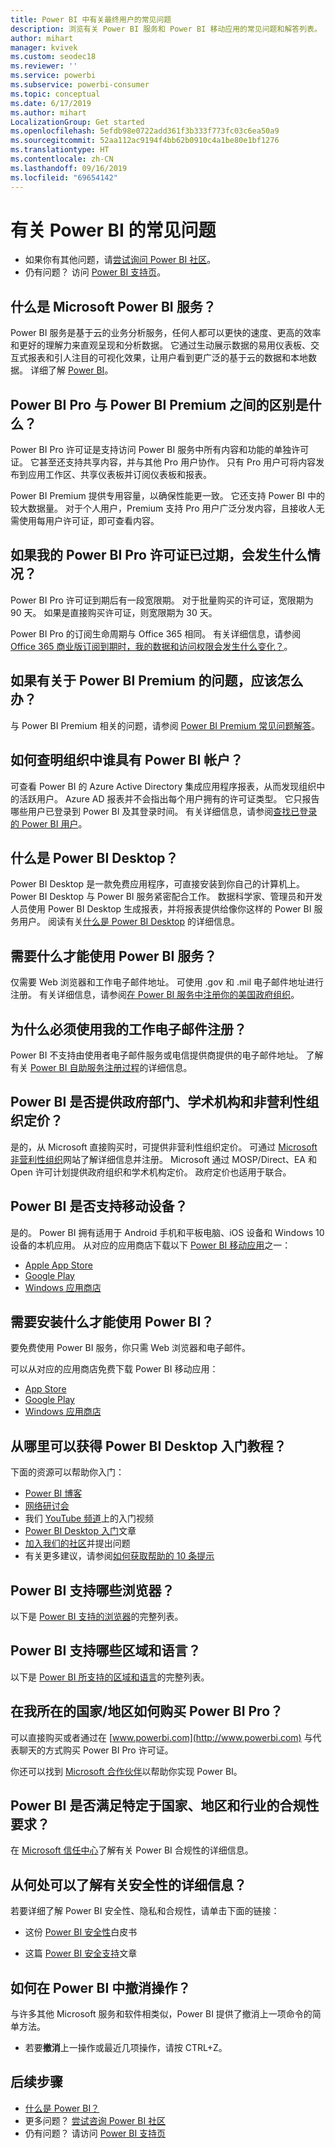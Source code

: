 ```yaml
---
title: Power BI 中有关最终用户的常见问题
description: 浏览有关 Power BI 服务和 Power BI 移动应用的常见问题和解答列表。
author: mihart
manager: kvivek
ms.custom: seodec18
ms.reviewer: ''
ms.service: powerbi
ms.subservice: powerbi-consumer
ms.topic: conceptual
ms.date: 6/17/2019
ms.author: mihart
LocalizationGroup: Get started
ms.openlocfilehash: 5efdb98e0722add361f3b333f773fc03c6ea50a9
ms.sourcegitcommit: 52aa112ac9194f4bb62b0910c4a1be80e1bf1276
ms.translationtype: HT
ms.contentlocale: zh-CN
ms.lasthandoff: 09/16/2019
ms.locfileid: "69654142"
---
```

# <a name="frequently-asked-questions-about-power-bi"></a>有关 Power BI 的常见问题

* 如果你有其他问题，请[尝试询问 Power BI 社区](http://community.powerbi.com/)。
* 仍有问题？ 访问 [Power BI 支持页](https://powerbi.microsoft.com/support/)。

## <a name="what-is-the-microsoft-power-bi-service"></a>什么是 Microsoft Power BI 服务？

Power BI 服务是基于云的业务分析服务，任何人都可以更快的速度、更高的效率和更好的理解力来直观呈现和分析数据。 它通过生动展示数据的易用仪表板、交互式报表和引人注目的可视化效果，让用户看到更广泛的基于云的数据和本地数据。 详细了解 [Power BI](../power-bi-overview.md)。

## <a name="whats-the-difference-between-power-bi-pro-and-power-bi-premium"></a>Power BI Pro 与 Power BI Premium 之间的区别是什么？

Power BI Pro 许可证是支持访问 Power BI 服务中所有内容和功能的单独许可证。 它甚至还支持共享内容，并与其他 Pro 用户协作。 只有 Pro 用户可将内容发布到应用工作区、共享仪表板并订阅仪表板和报表。

Power BI Premium 提供专用容量，以确保性能更一致。 它还支持 Power BI 中的较大数据量。 对于个人用户，Premium 支持 Pro 用户广泛分发内容，且接收人无需使用每用户许可证，即可查看内容。

## <a name="what-happens-if-my-power-bi-pro-license-expires"></a>如果我的 Power BI Pro 许可证已过期，会发生什么情况？

Power BI Pro 许可证到期后有一段宽限期。 对于批量购买的许可证，宽限期为 90 天。 如果是直接购买许可证，则宽限期为 30 天。

Power BI Pro 的订阅生命周期与 Office 365 相同。 有关详细信息，请参阅 [Office 365 商业版订阅到期时，我的数据和访问权限会发生什么变化？](https://support.office.com/article/What-happens-to-my-data-and-access-when-my-Office-365-for-business-subscription-ends-4436582f-211a-45ec-b72e-33647f97d8a3)。

## <a name="what-if-i-have-questions-about-power-bi-premium"></a>如果有关于 Power BI Premium 的问题，应该怎么办？

与 Power BI Premium 相关的问题，请参阅 [Power BI Premium 常见问题解答](../service-premium-faq.md)。

## <a name="how-do-i-find-out-who-in-my-organization-has-a-power-bi-account"></a>如何查明组织中谁具有 Power BI 帐户？

可查看 Power BI 的 Azure Active Directory 集成应用程序报表，从而发现组织中的活跃用户。 Azure AD 报表并不会指出每个用户拥有的许可证类型。 它只报告哪些用户已登录到 Power BI 及其登录时间。 有关详细信息，请参阅[查找已登录的 Power BI 用户](../service-admin-access-usage.md)。

## <a name="what-is-power-bi-desktop"></a>什么是 Power BI Desktop？

Power BI Desktop 是一款免费应用程序，可直接安装到你自己的计算机上。 Power BI Desktop 与 Power BI 服务紧密配合工作。  数据科学家、管理员和开发人员使用 Power BI Desktop 生成报表，并将报表提供给像你这样的 Power BI 服务用户。 阅读有关[什么是 Power BI Desktop](../desktop-what-is-desktop.md) 的详细信息。

## <a name="what-do-i-need-to-use-the-power-bi-service"></a>需要什么才能使用 Power BI 服务？

仅需要 Web 浏览器和工作电子邮件地址。 可使用 .gov  和 .mil  电子邮件地址进行注册。 有关详细信息，请参阅[在 Power BI 服务中注册你的美国政府组织](../service-govus-signup.md)。

## <a name="why-do-i-have-to-sign-up-with-my-work-email"></a>为什么必须使用我的工作电子邮件注册？

Power BI 不支持由使用者电子邮件服务或电信提供商提供的电子邮件地址。 了解有关 [Power BI 自助服务注册过程](../service-self-service-signup-for-power-bi.md)的详细信息。

## <a name="is-government-academic-and-nonprofit-pricing-available-for-power-bi"></a>Power BI 是否提供政府部门、学术机构和非营利性组织定价？

是的，从 Microsoft 直接购买时，可提供非营利性组织定价。 可通过 [Microsoft 非营利性组织](https://www.microsoft.com/nonprofits/power-bi)网站了解详细信息并注册。 Microsoft 通过 MOSP/Direct、EA 和 Open 许可计划提供政府组织和学术机构定价。 政府定价也适用于联合。

## <a name="does-power-bi-support-mobile-devices"></a>Power BI 是否支持移动设备？

是的。 Power BI 拥有适用于 Android 手机和平板电脑、iOS 设备和 Windows 10 设备的本机应用。 从对应的应用商店下载以下 [Power BI 移动应用](https://powerbi.microsoft.com/mobile)之一：  

* [Apple App Store](http://go.microsoft.com/fwlink/?LinkId=526218)
* [Google Play](http://go.microsoft.com/fwlink/?LinkID=544867&clcid=0x409)
* [Windows 应用商店](http://go.microsoft.com/fwlink/?LinkId=526478)

## <a name="what-do-i-need-to-install-to-use-power-bi"></a>需要安装什么才能使用 Power BI？

要免费使用 Power BI 服务，你只需 Web 浏览器和电子邮件。

可以从对应的应用商店免费下载 Power BI 移动应用：

* [App Store](http://go.microsoft.com/fwlink/?LinkId=526218)
* [Google Play](http://go.microsoft.com/fwlink/?LinkID=544867&clcid=0x409)
* [Windows 应用商店](http://go.microsoft.com/fwlink/?LinkId=526478)

## <a name="where-do-i-get-started-with-power-bi"></a>从哪里可以获得 Power BI Desktop 入门教程？

下面的资源可以帮助你入门：

* [Power BI 博客](http://blogs.msdn.com/b/powerbi/)
* [网络研讨会](../webinars.md)
* 我们 [YouTube 频道](https://www.youtube.com/user/mspowerbi)上的入门视频
* [Power BI Desktop 入门](../service-get-started.md)文章
* [加入我们的社区](https://community.powerbi.com/)并提出问题
* 有关更多建议，请参阅[如何获取帮助的 10 条提示](../service-tips-for-finding-help.md)

## <a name="what-browsers-does-power-bi-support"></a>Power BI 支持哪些浏览器？

以下是 [Power BI 支持的浏览器](../service-browser-support.md)的完整列表。

## <a name="what-regions-and-languages-does-power-bi-support"></a>Power BI 支持哪些区域和语言？

以下是 [Power BI 所支持的区域和语言](../supported-languages-countries-regions.md)的完整列表。

## <a name="how-can-i-buy-power-bi-pro-in-my-country"></a>在我所在的国家/地区如何购买 Power BI Pro？

可以直接购买或者通过在 [www.powerbi.com](http://www.powerbi.com) 与代表聊天的方式购买 Power BI Pro 许可证。

你还可以找到 [Microsoft 合作伙伴](https://partner.microsoft.com/)以帮助你实现 Power BI。

## <a name="does-power-bi-meet-national-regional-and-industry-specific-compliance-requirements"></a>Power BI 是否满足特定于国家、地区和行业的合规性要求？

在 [Microsoft 信任中心](http://go.microsoft.com/fwlink/?LinkId=785324)了解有关 Power BI 合规性的详细信息。

## <a name="where-can-i-learn-more-about-security"></a>从何处可以了解有关安全性的详细信息？

若要详细了解 Power BI 安全性、隐私和合规性，请单击下面的链接：

* 这份 [Power BI 安全性](http://go.microsoft.com/fwlink/?LinkId=829185)白皮书

* 这篇 [Power BI 安全支持](../service-admin-power-bi-security.md)文章

## <a name="how-do-i-undo-in-power-bi"></a>如何在 Power BI 中撤消操作？

与许多其他 Microsoft 服务和软件相类似，Power BI 提供了撤消上一项命令的简单方法。

* 若要**撤消**上一操作或最近几项操作，请按 CTRL+Z。

## <a name="next-steps"></a>后续步骤

* [什么是 Power BI？](../power-bi-overview.md)
* 更多问题？ [尝试咨询 Power BI 社区](http://community.powerbi.com/)
* 仍有问题？ 请访问 [Power BI 支持页](https://powerbi.microsoft.com/support/)